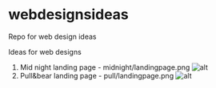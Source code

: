 # webdesignsideas
Repo for web design ideas

Ideas for web designs
1. Mid night landing page - midnight/landingpage.png
![alt](https://imgur.com/a/puOwqGq)
2. Pull&bear landing page - pull/landingpage.png
![alt](https://imgur.com/a/dAhhiWL)
